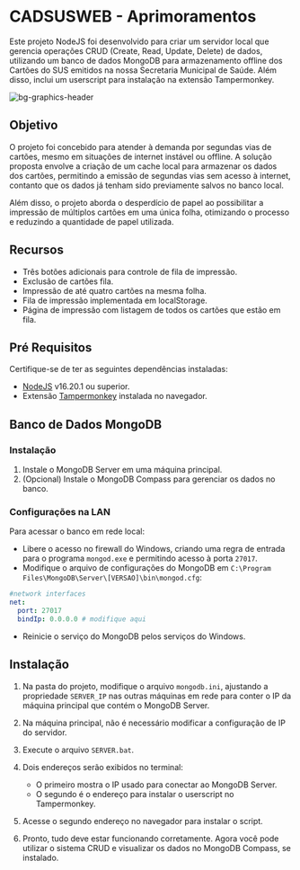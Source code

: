 # CADSUSWEB - Aprimoramentos

Este projeto NodeJS foi desenvolvido para criar um servidor local que gerencia operações CRUD (Create, Read, Update, Delete) de dados, utilizando um banco de dados MongoDB para armazenamento offline dos Cartões do SUS emitidos na nossa Secretaria Municipal de Saúde. Além disso, inclui um userscript para instalação na extensão Tampermonkey.

![bg-graphics-header](https://github.com/fellypsantos/cadsusweb/assets/11094932/1caccdf0-27e6-4a7c-94ab-5305def8ccf3)

## Objetivo

O projeto foi concebido para atender à demanda por segundas vias de cartões, mesmo em situações de internet instável ou offline. A solução proposta envolve a criação de um cache local para armazenar os dados dos cartões, permitindo a emissão de segundas vias sem acesso à internet, contanto que os dados já tenham sido previamente salvos no banco local.

Além disso, o projeto aborda o desperdício de papel ao possibilitar a impressão de múltiplos cartões em uma única folha, otimizando o processo e reduzindo a quantidade de papel utilizada.

## Recursos

- Três botões adicionais para controle de fila de impressão.
- Exclusão de cartões fila.
- Impressão de até quatro cartões na mesma folha.
- Fila de impressão implementada em localStorage.
- Página de impressão com listagem de todos os cartões que estão em fila.

## Pré Requisitos

Certifique-se de ter as seguintes dependências instaladas:

- [NodeJS](https://nodejs.org/) v16.20.1 ou superior.
- Extensão [Tampermonkey](https://www.tampermonkey.net/) instalada no navegador.

## Banco de Dados MongoDB

### Instalação

1. Instale o MongoDB Server em uma máquina principal.
2. (Opcional) Instale o MongoDB Compass para gerenciar os dados no banco.

### Configurações na LAN

Para acessar o banco em rede local:

- Libere o acesso no firewall do Windows, criando uma regra de entrada para o programa `mongod.exe` e permitindo acesso à porta `27017`.
- Modifique o arquivo de configurações do MongoDB em `C:\Program Files\MongoDB\Server\[VERSAO]\bin\mongod.cfg`:

```yaml
#network interfaces
net:
  port: 27017
  bindIp: 0.0.0.0 # modifique aqui
```

- Reinicie o serviço do MongoDB pelos serviços do Windows.

## Instalação

1.  Na pasta do projeto, modifique o arquivo `mongodb.ini`, ajustando a propriedade `SERVER_IP` nas outras máquinas em rede para conter o IP da máquina principal que contém o MongoDB Server.

2.  Na máquina principal, não é necessário modificar a configuração de IP do servidor.

3.  Execute o arquivo `SERVER.bat`.

4.  Dois endereços serão exibidos no terminal:

    - O primeiro mostra o IP usado para conectar ao MongoDB Server.
    - O segundo é o endereço para instalar o userscript no Tampermonkey.

5.  Acesse o segundo endereço no navegador para instalar o script.

6.  Pronto, tudo deve estar funcionando corretamente. Agora você pode utilizar o sistema CRUD e visualizar os dados no MongoDB Compass, se instalado.
